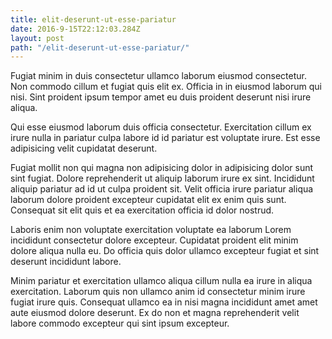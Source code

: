 ```yaml
---
title: elit-deserunt-ut-esse-pariatur
date: 2016-9-15T22:12:03.284Z
layout: post
path: "/elit-deserunt-ut-esse-pariatur/"
---
```


Fugiat minim in duis consectetur ullamco laborum eiusmod consectetur. Non commodo cillum et fugiat quis elit ex. Officia in in eiusmod laborum qui nisi. Sint proident ipsum tempor amet eu duis proident deserunt nisi irure aliqua.

Qui esse eiusmod laborum duis officia consectetur. Exercitation cillum ex irure nulla in pariatur culpa labore id id pariatur est voluptate irure. Est esse adipisicing velit cupidatat deserunt.

Fugiat mollit non qui magna non adipisicing dolor in adipisicing dolor sunt sint fugiat. Dolore reprehenderit ut aliquip laborum irure ex sint. Incididunt aliquip pariatur ad id ut culpa proident sit. Velit officia irure pariatur aliqua laborum dolore proident excepteur cupidatat elit ex enim quis sunt. Consequat sit elit quis et ea exercitation officia id dolor nostrud.

Laboris enim non voluptate exercitation voluptate ea laborum Lorem incididunt consectetur dolore excepteur. Cupidatat proident elit minim dolore aliqua nulla eu. Do officia quis dolor ullamco excepteur fugiat et sint deserunt incididunt labore.

Minim pariatur et exercitation ullamco aliqua cillum nulla ea irure in aliqua exercitation. Laborum quis non ullamco anim id consectetur minim irure fugiat irure quis. Consequat ullamco ea in nisi magna incididunt amet amet aute eiusmod dolore deserunt. Ex do non et magna reprehenderit velit labore commodo excepteur qui sint ipsum excepteur.